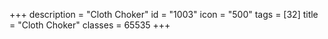 +++
description = "Cloth Choker"
id = "1003"
icon = "500"
tags = [32]
title = "Cloth Choker"
classes = 65535
+++
